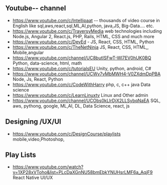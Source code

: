 
## Youtube-- channel

* https://www.youtube.com/c/Intellipaat -- thousands of video course in English  like sql,aws,react,sql,ML,AI,python, java,JS, Big-Data.... etc.
* https://www.youtube.com/c/TraversyMedia web technologies including Node.js, Angular 2, React.js, PHP, Rails, HTML, CSS and much more
* https://www.youtube.com/c/DevEd - JS, React, CSS, HTML, Python
* https://www.youtube.com/c/TheNetNinja JS, React, CSS, HTML,, Mobile,angular
* https://www.youtube.com/channel/UC8butISFwT-Wl7EV0hUK0BQ  Python, data-science, html, math
* https://www.youtube.com/c/tutorialsEU Unity, python, android, C#
* https://www.youtube.com/channel/UCWv7vMbMWH4-V0ZXdmDpPBA  Node, Js, React, Python
* https://www.youtube.com/c/CodeWithHarry php, c, c++  java Data science
* https://www.youtube.com/c/LearnLinuxtv Linux  and Other admin
* https://www.youtube.com/channel/UCObs0kLIrDjX2LLSybqNaEA  SQL, aws, pythong, google, ML,AI, DL, Data Science, react, js 


## Designing /UX/UI
* https://www.youtube.com/c/DesignCourse/playlists mobile,video,Photoshop, 


## Play Lists 
* https://www.youtube.com/watch?v=1XP28xVToho&list=PLcDaXGnNU58bmEbkYNUHsrLMF6a_AqjF9  React Native UI/UX
